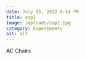 ```yaml
---
date: July 25, 2022 6:14 PM
title: exp2
image: /uploads/exp2.jpg
category: Experiments
alt: alt
---
```

AC Chairs